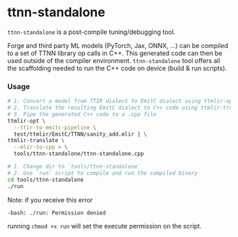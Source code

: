 # ttnn-standalone

`ttnn-standalone` is a post-compile tuning/debugging tool.

Forge and third party ML models (PyTorch, Jax, ONNX, ...) can be compiled to a set of TTNN library op calls in C++. This generated code can then be used outside of the compiler environment. `ttnn-standalone` tool offers all the scaffolding needed to run the C++ code on device (build & run scripts).

### Usage

```bash
# 1. Convert a model from TTIR dialect to EmitC dialect using ttmlir-opt
# 2. Translate the resulting EmitC dialect to C++ code using ttmlir-translate
# 3. Pipe the generated C++ code to a .cpp file
ttmlir-opt \
  --ttir-to-emitc-pipeline \
  test/ttmlir/EmitC/TTNN/sanity_add.mlir | \
ttmlir-translate \
  --mlir-to-cpp > \
  tools/ttnn-standalone/ttnn-standalone.cpp

# 1. Change dir to `tools/ttnn-standalone`
# 2. Use `run` script to compile and run the compiled binary
cd tools/ttnn-standalone
./run
```

Note: if you receive this error
```bash
-bash: ./run: Permission denied
```
running `chmod +x run` will set the execute permission on the script.
